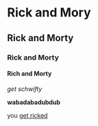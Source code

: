# Rick and Mory
## Rick and Morty
### Rick and Morty
#### Rich and Morty

_get schwifty_

**wabadabadubdub**


you [get ricked](www.google.com)